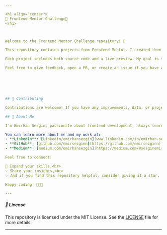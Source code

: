 ```yaml
---

<h1 align="center">
🤖 Frontend Mentor Challenge🚀
</h1>



Welcome to the Frontend Mentor Challenge repository! 🎉

This repository contains projects from Frontend Mentor. I created them using HTML, CSS, and JavaScript to improve my skills and help others who struggle with these challenges.

Each project includes both source code and a live preview. My goal is to provide a helpful resource for learners and grow together as developers.

Feel free to give feedback, open a PR, or create an issue if you have any suggestions! 🚀






## 🤝 Contributing

Contributions are welcome! If you have any improvements, data, or projects to add, please fork the repository and submit a pull request.

## 🌱 About Me

I'm Emirhan Sezgin, passionate about frontend development, always learning, building, and sharing knowledge.. 

You can learn more about me and my work at:
- **LinkedIn**: [Linkedin/emirhansezgin](www.linkedin.com/in/emirhan-sezgin)
- **GitHub**: [github.com/emirsezginn](https://github.com/emirsezginn)
- **Medium**: [medium.com/emirhansezgin](https://medium.com/@sezginemirhan29)

Feel free to connect!

🎯 Expand your skills,<br>
💡 Share your insights,<br>
✨ And if you find this repository helpful, consider giving it a star. ⭐

Happy coding! 👩‍💻✨

---
```


##### 📜 License

This repository is licensed under the MIT License. See the [LICENSE](LICENSE) file for more details.

---
